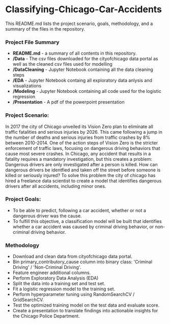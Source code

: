 # Classifying-Chicago-Car-Accidents
This README.md lists the project scenario, goals, methodology, and a summary of the files in the repository.

### Project File Summary
- <b>README.md</b> - a summary of all contents in this repository.
- <b>/Data</b> - The csv files downloaded for the cityofchicago data portal as well as the cleaned csv files used for modelling
- <b>/DataCleaning</b> - Jupyter Notebook containing all the data cleaning steps
- <b>/EDA</b> - Jupyter Notebook containg all exploratory data anlysis and visualizations
- <b>/Modeling</b> - Jupyter Notebook containing all code used for the logistic regression
- <b>/Presentation</b> - A pdf of the powerpoint presentation

### Project Scenario:
In 2017 the city of Chicago unveiled its Vision Zero plan to eliminate all traffic fatalities and serious injuries by 2026. This came following a jump in the number of deaths and serious injuries from traffic crashes by 8% between 2010-2014. One of the action steps of Vision Zero is the stricter enforcement of traffic laws, focusing on dangerous driving behaviors that cause most severe crashes. In Chicago, any accident that results in a fatality requires a mandatory investigation, but this creates a problem: Dangerous drivers are only investigated after a person is killed. How can dangerous drivers be identfied and taken off the street before someone is killed or seriously injured? To solve this problem the city of chicago has hired a freelance data scientist to create a model that identifies dangerous drivers after all accidents, including minor ones.

### Project Goals:
- To be able to predict, following a car accident, whether or not a dangerous driver was the cause.
- To fulfill this objective, a classification model will be built that identifies whether a car accident was caused by criminal driving behavior, or non-criminal driving behavior.

### Methodology 

   -  Download and clean data from cityofchicago data portal.
   -  Bin primary_contributory_cause column into binary class: 'Criminal Driving' / 'Non-Criminal Driving'.
   -  Feature engineer additional columns.
   -  Perform Exploratory Data Analysis (EDA)
   -  Split the data into a training set and test set.
   -  Fit a logistic regression model to the training set.
   -  Perform hyperparameter tuning using RandomSearchCV / GridSearchCV.
   -  Test the optimized training model on the test data and evaluate score.
   -  Create a presentation to translate findings into actionable insights for the Chicago Police Department.
